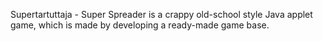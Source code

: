 Supertartuttaja - Super Spreader is a crappy old-school style Java applet game, which is made by developing a ready-made game base.

